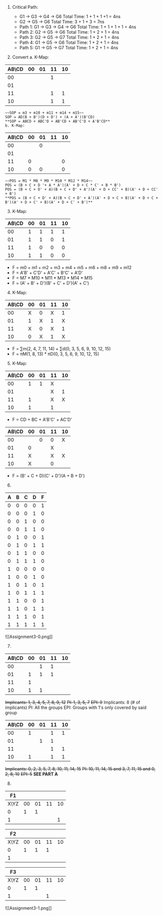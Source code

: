 1. Critical Path:
    - G1 -> G3 -> G4 -> G6     Total Time: 1 + 1 + 1 +1 = 4ns
    - G2 -> G5 -> G6     Total Time: 3 + 1 + 3 = 7ns
    - Path 1: G1 -> G3 -> G4 -> G6     Total Time: 1 + 1 + 1 + 1 = 4ns
    - Path 2: G2 -> G5 -> G6     Total Time: 1 + 2 + 1 = 4ns
    - Path 3: G2 -> G5 -> G7     Total Time: 1 + 2 + 1 = 4ns
    - Path 4: G1 -> G5 -> G6     Total Time: 1 + 2 + 1 = 4ns
    - Path 5: G1 -> G5 -> G7     Total Time: 1 + 2 + 1 = 4ns

1. Convert
    a. K-Map:

| AB\\CD | 00  | 01  | 11  | 10  |
| ------ | --- | --- | --- | --- |
| 00     |     |     | 1   |     |
| 01     |     |     |     |     |
| 11     |     |     | 1   | 1   |
| 10     |     |     | 1   | 1   |
    ~~SOP = m3 + m10 + m11 + m14 + m15~~
    SOP = AD(B + B')(D + D') + (A + A')(B'CD)
    **SOP = ABCD + ABC'D + AB'CD + AB'C'D + A'B'CD**
    b. K-Map:

| AB\\CD | 00  | 01  | 11  | 10  |
| ------ | --- | --- | --- | --- |
| 00     |     | 0   |     |     |
| 01     |     |     |     |     |
| 11     | 0   |     |     | 0   |
| 10     | 0   | 0   |     | 0   |
    ~~POS = M1 * M8 * M9 * M10 * M12 * M14~~
    POS = (B + C + D '+ A * A')(A' + D + C * C' + B * B')
    POS = (B + C + D' + A)(B + C + D' + A')(A' + D + CC' + B)(A' + D + CC' + B')
    **POS = (B + C + D' + A)(B + C + D' + A')(A' + D + C + B)(A' + D + C + B')(A' + D + C' + B)(A' + D + C' + B')**

3. K-Map:

| AB\\CD | 00  | 01  | 11  | 10  |
| ------ | --- | --- | --- | --- |
| 00     | 1   | 1   | 1   | 1   |
| 01     | 1   | 1   | 0   | 1   |
| 11     | 1   | 0   | 0   | 0   |
| 10     | 1   | 1   | 0   | 0   |
- F = m0 + m1 + m2 + m3 + m4 + m5 + m6 + m8 + m9 + m12
- F = A'B' + C'D' + A'C' + B'C' + A'D'
- F = M7 * M10 * M11 * M13 * M14 * M15
- F = (A' + B' + D')(B' + C' + D')(A' + C')

4. K-Map:

| AB\\CD | 00  | 01  | 11  | 10  |
| ------ | --- | --- | --- | --- |
| 00     | X   | 0   | X   | 1   |
| 01     | 1   | X   | 1   | X   |
| 11     | X   | 0   | X   | 1   |
| 10     | 0   | X   | 1   | X   |
- F = ∑m(2, 4, 7, 11, 14) +  ∑d(0, 3, 5, 6, 9, 10, 12, 15)
- F = πM(1, 8, 13) * πD(0, 3, 5, 6, 9, 10, 12, 15)

5. K-Map:

| AB\\CD | 00  | 01  | 11  | 10  |
| ------ | --- | --- | --- | --- |
| 00     | 1   | 1   | X   |     |
| 01     |     |     | X   | 1   |
| 11     | 1   |     | X   | X   |
| 10     | 1   |     | 1   |     |
- F = CD + BC + A'B'C' + AC'D'

| AB\\CD | 00  | 01  | 11  | 10  |
| ------ | --- | --- | --- | --- |
| 00     |     | 0   | 0   | X   |
| 01     | 0   |     | X   |     |
| 11     | X   |     | X   | X   |
| 10     | X   |     | 0   |     |
- F = (B' + C + D)(C' + D')(A + B + D')

6. 

| A   | B   | C   | D   | F   |
| --- | --- | --- | --- | --- |
| 0   | 0   | 0   | 0   | 1   |
| 0   | 0   | 0   | 1   | 0   |
| 0   | 0   | 1   | 0   | 0   |
| 0   | 0   | 1   | 1   | 0   |
| 0   | 1   | 0   | 0   | 1   |
| 0   | 1   | 0   | 1   | 1   |
| 0   | 1   | 1   | 0   | 0   |
| 0   | 1   | 1   | 1   | 0   |
| 1   | 0   | 0   | 0   | 0   |
| 1   | 0   | 0   | 1   | 0   |
| 1   | 0   | 1   | 0   | 1   |
| 1   | 0   | 1   | 1   | 1   |
| 1   | 1   | 0   | 0   | 1   |
| 1   | 1   | 0   | 1   | 1   |
| 1   | 1   | 1   | 0   | 1   |
| 1   | 1   | 1   | 1   | 1   |
![[Assignment3-0.png]]

7.

| AB\\CD | 00  | 01  | 11  | 10  |
| ------ | --- | --- | --- | --- |
| 00     |     | 1   | 1   |     |
| 01     | 1   | 1   | 1   |     |
| 11     | 1   |     |     |     |
| 10     | 1   | 1   |     |     |
~~Implicants: 1, 3, 4, 5, 7, 8, 9, 12~~
~~PI: 1, 3, 5, 7~~
~~EPI: 9~~
Implicants: 8 (# of implicants)
PI: All the groups
EPI: Groups with 1's only covered by said group

| AB\\CD | 00  | 01  | 11  | 10  |
| ------ | --- | --- | --- | --- |
| 00     | 1   |     | 1   | 1   |
| 01     |     | 1   | 1   |     |
| 11     |     |     | 1   | 1   |
| 10     | 1   |     | 1   | 1   |
~~Implicants: 0, 2, 3, 5, 7, 8, 10, 11, 14, 15~~
~~PI: 10, 11, 14, 15 and 3, 7, 11, 15 and 0, 2, 8, 10~~
~~EPI: 5~~
**SEE PART A**

8.

| F1    |     |     |     |     |
| ----- | --- | --- | --- | --- |
| X\\YZ | 00  | 01  | 11  | 10  |
| 0     | 1   | 1   |     |     |
| 1     |     |     |     | 1   |

| F2    |     |     |     |     |
| ----- | --- | --- | --- | --- |
| X\\YZ | 00  | 01  | 11  | 10  |
| 0     | 1   | 1   | 1   |     |
| 1     |     |     |     |     |

| F3    |     |     |     |     |
| ----- | --- | --- | --- | --- |
| X\\YZ | 00  | 01  | 11  | 10  |
| 0     | 1   | 1   |     |     |
| 1     |     |     | 1   |     |
![[Assignment3-1.png]]
